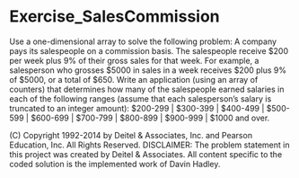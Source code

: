 # Exercise_SalesCommission

Use a one-dimensional array to solve the following problem: A company pays its salespeople on a commission basis. The salespeople receive $200 per week plus 9% of their gross sales for that week. For example, a salesperson who grosses $5000 in sales in a week receives $200 plus 9% of $5000, or a total of $650. Write an application (using an array of counters) that determines how many of the salespeople earned salaries in each of the following ranges (assume that each salesperson’s salary is truncated to an integer amount): $200-299 | $300-399 | $400-499 | $500-599 | $600-699 | $700-799 | $800-899 | $900-999 | $1000 and over. 

(C) Copyright 1992-2014 by Deitel & Associates, Inc. and Pearson Education, Inc. All Rights Reserved. 
DISCLAIMER: The problem statement in this project was created by Deitel & Associates. All content specific to the coded solution is the implemented work of Davin Hadley.

